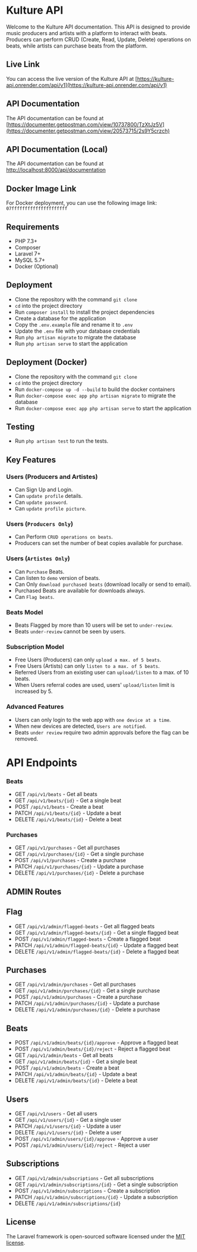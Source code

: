 # Kulture API

Welcome to the Kulture API documentation. This API is designed to provide music producers and artists with a platform to interact with beats. Producers can perform CRUD (Create, Read, Update, Delete) operations on beats, while artists can purchase beats from the platform.

## Live Link
You can access the live version of the Kulture API at [https://kulture-api.onrender.com/api/v1](https://kulture-api.onrender.com/api/v1)

## API Documentation
The API documentation can be found at [https://documenter.getpostman.com/view/10737800/TzXtJz5V](https://documenter.getpostman.com/view/20573715/2s9Y5crzch)

## API Documentation (Local)
The API documentation can be found at [http://localhost:8000/api/documentation](http://localhost:8000/api/documentation)

## Docker Image Link
For Docker deployment, you can use the following image link: `07fffffffffffffffffffff`

## Requirements

- PHP 7.3+
- Composer
- Laravel 7+
- MySQL 5.7+
- Docker (Optional)

## Deployment

- Clone the repository with the command `git clone`
- `cd` into the project directory
- Run `composer install` to install the project dependencies
- Create a database for the application
- Copy the `.env.example` file and rename it to `.env`
- Update the `.env` file with your database credentials
- Run `php artisan migrate` to migrate the database
- Run `php artisan serve` to start the application

## Deployment (Docker)

- Clone the repository with the command `git clone`
- `cd` into the project directory
- Run `docker-compose up -d --build` to build the docker containers
- Run `docker-compose exec app php artisan migrate` to migrate the database
- Run `docker-compose exec app php artisan serve` to start the application


## Testing

- Run `php artisan test` to run the tests.

## Key Features

### Users (Producers and Artistes)
- Can Sign Up and Login.
- Can `update profile` details.
- Can `update password`.
- Can `update profile picture`.

### Users (`Producers Only`)
- Can Perform `CRUD operations on beats`.
- Producers can set the number of beat copies available for purchase.

### Users (`Artistes Only`)
- Can `Purchase` Beats.
- Can listen to `demo` version of beats.
- Can Only `download purchased beats` (download locally or send to email).
- Purchased Beats are available for downloads always.
- Can `Flag beats`.

### Beats Model
- Beats Flagged by more than 10 users will be set to `under-review`.
- Beats `under-review` cannot be seen by users.

### Subscription Model
- Free Users (Producers) can only `upload a max. of 5 beats`.
- Free Users (Artists) can only `listen to a max. of 5 beats`.
- Referred Users from an existing user can `upload/listen` to a max. of 10 beats.
- When Users referral codes are used, users' `upload/listen` limit is increased by 5.

### Advanced Features
- Users can only login to the web app with `one device at a time`.
- When new devices are detected, `Users are notified`.
- Beats `under review` require two admin approvals before the flag can be removed.

##
# API Endpoints



### Beats

- GET `/api/v1/beats` - Get all beats
- GET `/api/v1/beats/{id}` - Get a single beat
- POST `/api/v1/beats` - Create a beat
- PATCH `/api/v1/beats/{id}` - Update a beat
- DELETE `/api/v1/beats/{id}` - Delete a beat

### Purchases
- GET `/api/v1/purchases` - Get all purchases
- GET `/api/v1/purchases/{id}` - Get a single purchase
- POST `/api/v1/purchases` - Create a purchase
- PATCH `/api/v1/purchases/{id}` - Update a purchase
- DELETE `/api/v1/purchases/{id}` - Delete a purchase


##
## ADMIN Routes

## Flag
- GET `/api/v1/admin/flagged-beats` - Get all flagged beats
- GET `/api/v1/admin/flagged-beats/{id}` - Get a single flagged beat
- POST `/api/v1/admin/flagged-beats` - Create a flagged beat
- PATCH `/api/v1/admin/flagged-beats/{id}` - Update a flagged beat
- DELETE `/api/v1/admin/flagged-beats/{id}` - Delete a flagged beat

## Purchases
- GET `/api/v1/admin/purchases` - Get all purchases
- GET `/api/v1/admin/purchases/{id}` - Get a single purchase
- POST `/api/v1/admin/purchases` - Create a purchase
- PATCH `/api/v1/admin/purchases/{id}` - Update a purchase
- DELETE `/api/v1/admin/purchases/{id}` - Delete a purchase

## Beats
- POST `/api/v1/admin/beats/{id}/approve` - Approve a flagged beat
- POST `/api/v1/admin/beats/{id}/reject` - Reject a flagged beat
- GET `/api/v1/admin/beats` - Get all beats
- GET `/api/v1/admin/beats/{id}` - Get a single beat
- POST `/api/v1/admin/beats` - Create a beat
- PATCH `/api/v1/admin/beats/{id}` - Update a beat
- DELETE `/api/v1/admin/beats/{id}` - Delete a beat


## Users
- GET `/api/v1/users` - Get all users
- GET `/api/v1/users/{id}` - Get a single user
- PATCH `/api/v1/users/{id}` - Update a user
- DELETE `/api/v1/users/{id}` - Delete a user
- POST `/api/v1/admin/users/{id}/approve` - Approve a user
- POST `/api/v1/admin/users/{id}/reject` - Reject a user

## Subscriptions

- GET `/api/v1/admin/subscriptions` - Get all subscriptions
- GET `/api/v1/admin/subscriptions/{id}` - Get a single subscription
- POST `/api/v1/admin/subscriptions` - Create a subscription
- PATCH `/api/v1/admin/subscriptions/{id}` - Update a subscription
- DELETE `/api/v1/admin/subscriptions/{id}`

## License

The Laravel framework is open-sourced software licensed under the [MIT license](https://opensource.org/licenses/MIT).
